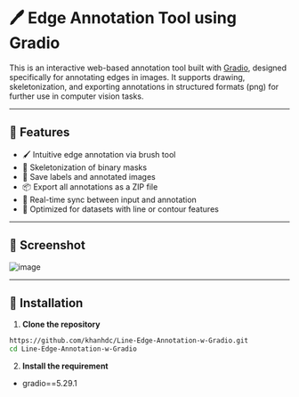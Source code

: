 # 🖊️ Edge Annotation Tool using Gradio

This is an interactive web-based annotation tool built with [Gradio](https://www.gradio.app/), designed specifically for annotating edges in images. It supports drawing, skeletonization, and exporting annotations in structured formats (png) for further use in computer vision tasks.

---

## 🚀 Features

- 🖌️ Intuitive edge annotation via brush tool
- 📏 Skeletonization of binary masks
- 💾 Save labels and annotated images
- 📦 Export all annotations as a ZIP file
- 🔄 Real-time sync between input and annotation
- 🧠 Optimized for datasets with line or contour features

---

## 📸 Screenshot

![image](https://github.com/user-attachments/assets/d2d2526e-10f0-40ec-bb12-5440f864928c)

---

## 🧰 Installation

1. **Clone the repository**

```bash
https://github.com/khanhdc/Line-Edge-Annotation-w-Gradio.git
cd Line-Edge-Annotation-w-Gradio
```

2. **Install the requirement**
- gradio==5.29.1
